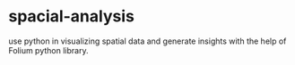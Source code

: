 # spacial-analysis
use python in visualizing spatial data and generate insights with the help of Folium python library.
